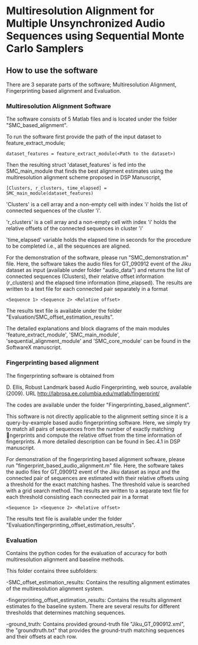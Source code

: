 # Multiresolution Alignment for Multiple Unsynchronized Audio Sequences using Sequential Monte Carlo Samplers

## How to use the software

There are 3 separate parts of the software; Multiresolution Alignment, Fingerprinting based alignment and Evaluation.

### Multiresolution Alignment Software

The software consists of 5 Matlab files and is located under the folder "SMC_based_alignment".

To run the software first provide the path of the input dataset to feature_extract_module;

	dataset_features = feature_extract_module(<Path to the dataset>)

Then the resulting struct 'dataset_features' is fed into the SMC_main_module that finds the best alignment estimates using the multiresolution alignment scheme proposed in DSP Manuscript,
	
	[Clusters, r_clusters, time_elapsed] = SMC_main_module(dataset_features)

'Clusters' is a cell array and a non-empty cell with index 'i' holds the list of connected sequences of the cluster 'i'. 

'r_clusters' is a cell array and a non-empty cell with index 'i' holds the relative offsets of the connected sequences in cluster 'i'

'time_elapsed' variable holds the elapsed time in seconds for the procedure to be completed i.e., all the sequences are aligned.
 
For the demonstration of the software, please run "SMC_demonstration.m" file. 
Here, the software takes the audio files for GT_090912 event of the Jiku dataset as input (available under folder "audio_data") and returns the list of connected sequences (Clusters), their relative offset information (r_clusters) and the elapsed time information (time_elapsed). The results are written to a text file for each connected pair separately in a format 

	<Sequence 1> <Sequence 2> <Relative offset>

The results text file is available under the folder "Evaluation/SMC_offset_estimation_results".

The detailed explanations and block diagrams of the main modules 'feature_extract_module', 'SMC_main_module', 'sequential_alignment_module' and 'SMC_core_module' can be found in the SoftwareX manuscript. 

### Fingerprinting based alignment

The fingerprinting software is obtained from 

D. Ellis, Robust Landmark based Audio Fingerprinting, web source, available (2009).
URL http://labrosa.ee.columbia.edu/matlab/fingerprint/

The codes are available under the folder "Fingerprinting_based_alignment".

This software is not directly applicable to the alignment setting since it is a query-by-example based audio fingerprinting software. Here, we simply try to match all pairs of sequences from the number of exactly matching ngerprints and compute the relative offset from the time
information of  fingerprints. A more detailed description can be found in Sec.4.1 in DSP manuscript. 

For demonstration of the fingerprinting based alignment software, please run "fingerprint_based_audio_alignment.m" file. Here, the software takes the audio files for GT_090912 event of the Jiku dataset as input and the connected pair of sequences are estimated with their relative offsets using a threshold for the exact matching hashes. The threshold value is searched with a grid search method. The results are written to a separate text file for each threshold consisting each connected pair in a format 

	<Sequence 1> <Sequence 2> <Relative offset>

The results text file is available under the folder 
"Evaluation/fingerprinting_offset_estimation_results".

### Evaluation 

Contains the python codes for the evaluation of accuracy for both multiresolution alignment and baseline methods.

This folder contains three subfolders:  

-SMC_offset_estimation_results: Contains the resulting alignment estimates of the multiresolution alignment system. 

-fingerprinting_offset_estimation_results: Contains the results alignment estimates fo the baseline system. There are several results for different thresholds that determines matching sequences.

-ground_truth: Contains provided ground-truth file "Jiku_GT_090912.xml", the "groundtruth.txt" that provides the ground-truth matching sequences and their offsets at each row.



